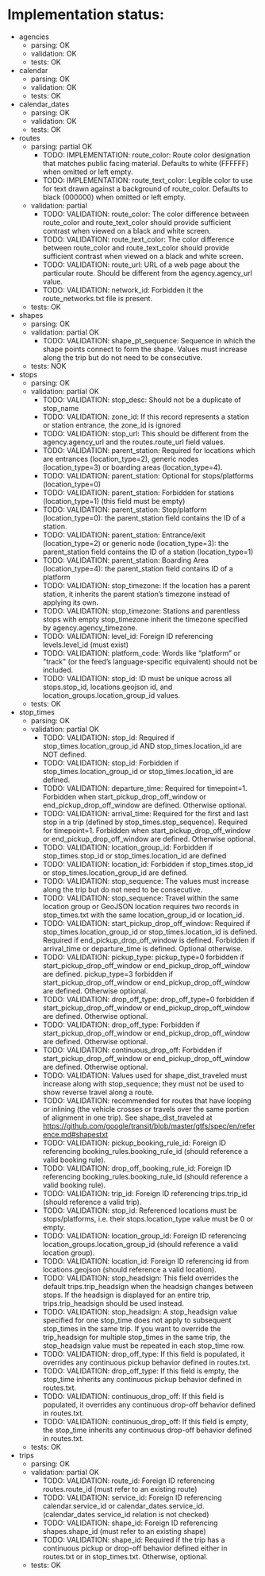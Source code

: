 # Implementation status:
* agencies 
  * parsing: OK
  * validation: OK
  * tests: OK
* calendar 
  * parsing: OK
  * validation: OK
  * tests: OK
* calendar_dates 
  * parsing: OK
  * validation: OK
  * tests: OK
* routes
    * parsing: partial OK
      * TODO: IMPLEMENTATION: route_color: Route color designation that matches public facing material. Defaults to white (FFFFFF) when omitted or left empty.
      * TODO: IMPLEMENTATION: route_text_color: Legible color to use for text drawn against a background of route_color. Defaults to black (000000) when omitted or left empty.
    * validation: partial
      * TODO: VALIDATION: route_color: The color difference between route_color and route_text_color should provide sufficient contrast when viewed on a black and white screen.
      * TODO: VALIDATION: route_text_color: The color difference between route_color and route_text_color should provide sufficient contrast when viewed on a black and white screen.
      * TODO: VALIDATION: route_url: URL of a web page about the particular route. Should be different from the agency.agency_url value.
      * TODO: VALIDATION: network_id: Forbidden it the route_networks.txt file is present. 
    * tests: OK
* shapes
    * parsing: OK
    * validation: partial OK
      * TODO: VALIDATION: shape_pt_sequence: Sequence in which the shape points connect to form the shape. Values must increase along the trip but do not need to be consecutive.
    * tests: NOK
* stops
    * parsing: OK
    * validation: partial OK
      * TODO: VALIDATION: stop_desc: Should not be a duplicate of stop_name
      * TODO: VALIDATION: zone_id: If this record represents a station or station entrance, the zone_id is ignored
      * TODO: VALIDATION: stop_url: This should be different from the agency.agency_url and the routes.route_url field values.
      * TODO: VALIDATION: parent_station: Required for locations which are entrances (location_type=2), generic nodes (location_type=3) or boarding areas (location_type=4).
      * TODO: VALIDATION: parent_station: Optional for stops/platforms (location_type=0)
      * TODO: VALIDATION: parent_station: Forbidden for stations (location_type=1) (this field must be empty)
      * TODO: VALIDATION: parent_station: Stop/platform (location_type=0): the parent_station field contains the ID of a station.
      * TODO: VALIDATION: parent_station: Entrance/exit (location_type=2) or generic node (location_type=3): the parent_station field contains the ID of a station (location_type=1)
      * TODO: VALIDATION: parent_station: Boarding Area (location_type=4): the parent_station field contains ID of a platform
      * TODO: VALIDATION: stop_timezone: If the location has a parent station, it inherits the parent station’s timezone instead of applying its own.
      * TODO: VALIDATION: stop_timezone: Stations and parentless stops with empty stop_timezone inherit the timezone specified by agency.agency_timezone.
      * TODO: VALIDATION: level_id: Foreign ID referencing levels.level_id (must exist)
      * TODO: VALIDATION: platform_code: Words like “platform” or "track" (or the feed’s language-specific equivalent) should not be included.
      * TODO: VALIDATION: stop_id: ID must be unique across all stops.stop_id, locations.geojson id, and location_groups.location_group_id values.
    * tests: OK
* stop_times
    * parsing: OK
    * validation: partial OK
      * TODO: VALIDATION: stop_id: Required if stop_times.location_group_id AND stop_times.location_id are NOT defined.
      * TODO: VALIDATION: stop_id: Forbidden if stop_times.location_group_id or stop_times.location_id are defined.
      * TODO: VALIDATION: departure_time: Required for timepoint=1. Forbidden when start_pickup_drop_off_window or end_pickup_drop_off_window are defined. Otherwise optional.
      * TODO: VALIDATION: arrival_time: Required for the first and last stop in a trip (defined by stop_times.stop_sequence). Required for timepoint=1. Forbidden when start_pickup_drop_off_window or end_pickup_drop_off_window are defined. Otherwise optional.
      * TODO: VALIDATION: location_group_id: Forbidden if stop_times.stop_id or stop_times.location_id are defined
      * TODO: VALIDATION: location_id: Forbidden if stop_times.stop_id or stop_times.location_group_id are defined.
      * TODO: VALIDATION: stop_sequence: The values must increase along the trip but do not need to be consecutive.
      * TODO: VALIDATION: stop_sequence: Travel within the same location group or GeoJSON location requires two records in stop_times.txt with the same location_group_id or location_id.
      * TODO: VALIDATION: start_pickup_drop_off_window: Required if stop_times.location_group_id or stop_times.location_id is defined.  Required if end_pickup_drop_off_window is defined. Forbidden if arrival_time or departure_time is defined. Optional otherwise.
      * TODO: VALIDATION: pickup_type: pickup_type=0 forbidden if start_pickup_drop_off_window or end_pickup_drop_off_window are defined. pickup_type=3 forbidden if start_pickup_drop_off_window or end_pickup_drop_off_window are defined. Otherwise optional.
      * TODO: VALIDATION: drop_off_type: drop_off_type=0 forbidden if start_pickup_drop_off_window or end_pickup_drop_off_window are defined. Otherwise optional.
      * TODO: VALIDATION: drop_off_type: Forbidden if start_pickup_drop_off_window or end_pickup_drop_off_window are defined. Otherwise optional.
      * TODO: VALIDATION: continuous_drop_off: Forbidden if start_pickup_drop_off_window or end_pickup_drop_off_window are defined. Otherwise optional.
      * TODO: VALIDATION: Values used for shape_dist_traveled must increase along with stop_sequence; they must not be used to show reverse travel along a route.
      * TODO: VALIDATION: recommended for routes that have looping or inlining (the vehicle crosses or travels over the same portion of alignment in one trip). See shape_dist_traveled at https://github.com/google/transit/blob/master/gtfs/spec/en/reference.md#shapestxt
      * TODO: VALIDATION: pickup_booking_rule_id: Foreign ID referencing booking_rules.booking_rule_id (should reference a valid booking rule).
      * TODO: VALIDATION: drop_off_booking_rule_id: Foreign ID referencing booking_rules.booking_rule_id (should reference a valid booking rule).
      * TODO: VALIDATION: trip_id: Foreign ID referencing trips.trip_id (should reference a valid trip).
      * TODO: VALIDATION: stop_id: Referenced locations must be stops/platforms, i.e. their stops.location_type value must be 0 or empty.
      * TODO: VALIDATION: location_group_id: Foreign ID referencing location_groups.location_group_id (should reference a valid location group).
      * TODO: VALIDATION: location_id: Foreign ID referencing id from locations.geojson (should reference a valid location).
      * TODO: VALIDATION: stop_headsign: This field overrides the default trips.trip_headsign when the headsign changes between stops. If the headsign is displayed for an entire trip, trips.trip_headsign should be used instead.
      * TODO: VALIDATION: stop_headsign: A stop_headsign value specified for one stop_time does not apply to subsequent stop_times in the same trip. If you want to override the trip_headsign for multiple stop_times in the same trip, the stop_headsign value must be repeated in each stop_time row.
      * TODO: VALIDATION: drop_off_type: If this field is populated, it overrides any continuous pickup behavior defined in routes.txt.
      * TODO: VALIDATION: drop_off_type: If this field is empty, the stop_time inherits any continuous pickup behavior defined in routes.txt.
      * TODO: VALIDATION: continuous_drop_off: If this field is populated, it overrides any continuous drop-off behavior defined in routes.txt.
      * TODO: VALIDATION: continuous_drop_off: If this field is empty, the stop_time inherits any continuous drop-off behavior defined in routes.txt.
    * tests: OK
* trips
    * parsing: OK
    * validation: partial OK
      * TODO: VALIDATION: route_id: Foreign ID referencing routes.route_id (must refer to an existing route)
      * TODO: VALIDATION: service_id: Foreign ID referencing calendar.service_id or calendar_dates.service_id. (calendar_dates service_id relation is not checked)
      * TODO: VALIDATION: shape_id: Foreign ID referencing shapes.shape_id (must refer to an existing shape)
      * TODO: VALIDATION: shape_id: Required if the trip has a continuous pickup or drop-off behavior defined either in routes.txt or in stop_times.txt. Otherwise, optional.
    * tests: OK